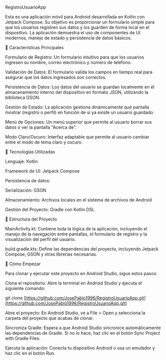 RegistroUsuarioApp

Esta es una aplicación móvil para Android desarrollada en Kotlin con Jetpack Compose. Su objetivo es proporcionar un formulario simple para que los usuarios registren sus datos y los guarden de forma local en el dispositivo. La aplicación demuestra el uso de componentes de UI modernos, manejo de estado y persistencia de datos básicos.



🌟 Características Principales

Formulario de Registro: Un formulario intuitivo para que los usuarios ingresen su nombre, correo electrónico y número de teléfono.



Validación de Datos: El formulario valida los campos en tiempo real para asegurar que los datos ingresados son correctos.



Persistencia de Datos: Los datos del usuario se guardan localmente en el almacenamiento interno del dispositivo en formato JSON, utilizando la biblioteca GSON.



Gestión de Estado: La aplicación gestiona dinámicamente qué pantalla mostrar (registro o perfil) en función de si ya existe un usuario guardado.



Menú de Opciones: Un menú superior que permite al usuario borrar sus datos o ver la pantalla "Acerca de".



Modo Claro/Oscuro: Interfaz adaptable que permite al usuario cambiar entre el modo de tema claro y oscuro.



🚀 Tecnologías Utilizadas

Lenguaje: Kotlin



Framework de UI: Jetpack Compose



Persistencia de datos:



Serialización: GSON



Almacenamiento: Archivos locales en el sistema de archivos de Android



Gestión del Proyecto: Gradle con Kotlin DSL



📂 Estructura del Proyecto

MainActivity.kt: Contiene toda la lógica de la aplicación, incluyendo el manejo de la navegación entre pantallas, el formulario de registro y la visualización del perfil del usuario.



build.gradle.kts: Define las dependencias del proyecto, incluyendo Jetpack Compose, GSON y otras librerías necesarias.



🏃 Cómo Empezar

Para clonar y ejecutar este proyecto en Android Studio, sigue estos pasos:



Clona el repositorio: Abre la terminal en Android Studio y ejecuta el siguiente comando:



git clone \[https://github.com/JosePablo1996/RegistroUsuarioApp.git](https://github.com/JosePablo1996/RegistroUsuarioApp.git)



Abre el proyecto: En Android Studio, ve a File > Open y selecciona la carpeta del proyecto que acabas de clonar.



Sincroniza Gradle: Espera a que Android Studio sincronice automáticamente las dependencias de Gradle. Si no lo hace, haz clic en el botón Sync Project with Gradle Files.



Ejecuta la aplicación: Conecta tu dispositivo Android o usa un emulador y haz clic en el botón Run.

